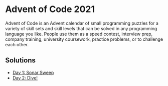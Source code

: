 # Advent of Code 2021

Advent of Code is an Advent calendar of small programming puzzles for a variety of skill sets and skill levels that can be solved in any programming language you like. People use them as a speed contest, interview prep, company training, university coursework, practice problems, or to challenge each other.

## Solutions

- [Day 1: Sonar Sweep](./day1/README.md)
- [Day 2: Dive!](./day2/README.md)